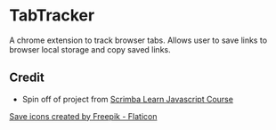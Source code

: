 # TabTracker

A chrome extension to track browser tabs. Allows user to save links to browser local storage and copy saved links.

## Credit

- Spin off of project from [Scrimba Learn Javascript Course](https://scrimba.com/learn/learnjavascript)

<a href="https://www.flaticon.com/free-icons/save" title="save icons">Save icons created by Freepik - Flaticon</a>